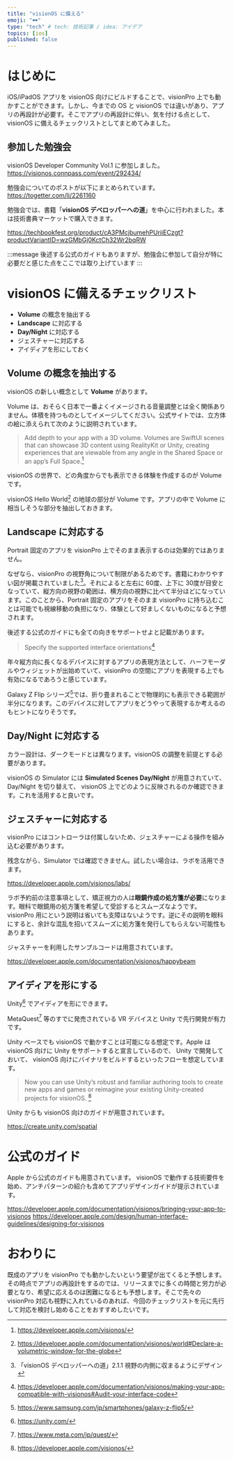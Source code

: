 ```yaml
---
title: "visionOS に備える"
emoji: "🕶️"
type: "tech" # tech: 技術記事 / idea: アイデア
topics: [ios]
published: false
---
```


# はじめに

iOS/iPadOS アプリを visionOS 向けにビルドすることで、visionPro 上でも動かすことができます。しかし、今までの OS と visionOS では違いがあり、アプリの再設計が必要す。そこでアプリの再設計に伴い、気を付ける点として、visionOS に備えるチェックリストとしてまとめてみました。

## 参加した勉強会
visionOS Developer Community Vol.1 に参加しました。
https://visionos.connpass.com/event/292434/

勉強会についてのポストが以下にまとめられています。
https://togetter.com/li/2261160

勉強会では、書籍「**visionOS デベロッパーへの道**」を中心に行われました。本は技術書典マーケットで購入できます。

https://techbookfest.org/product/cA3PMcjbumehPUriiECzgt?productVariantID=wzGMbGj0KctCh32Wr2bqRW

:::message
後述する公式のガイドもありますが、勉強会に参加して自分が特に必要だと感じた点をここでは取り上げています
:::

# visionOS に備えるチェックリスト
- **Volume** の概念を抽出する
- **Landscape** に対応する
- **Day/Night** に対応する
- ジェスチャーに対応する
- アイディアを形にしておく

## Volume の概念を抽出する

visionOS の新しい概念として **Volume** があります。

Volume は、おそらく日本で一番よくイメージされる音量調整とは全く関係ありません。体積を持つものとしてイメージしてください。公式サイトでは、立方体の絵に添えられて次のように説明されています。

> Add depth to your app with a 3D volume. Volumes are SwiftUI scenes that can showcase 3D content using RealityKit or Unity, creating experiences that are viewable from any angle in the Shared Space or an app’s Full Space.[^vision-os]

visionOS の世界で、どの角度からでも表示できる体験を作成するのが Volume です。

visionOS Hello World[^vision-os-hello-world] の地球の部分が Volume です。アプリの中で Volume に相当しそうな部分を抽出しておきます。

## Landscape に対応する

Portrait 固定のアプリを visionPro 上でそのまま表示するのは効果的ではありません。

なぜなら、visionPro の視野角について制限があるためです。書籍にわかりやすい図が掲載されていました[^2-1-1]。それによると左右に 60度、上下に 30度が目安となっていて、縦方向の視野の範囲は、横方向の視野に比べて半分ほどになっています。このことから、Portrait 固定のアプリをそのまま visionPro に持ち込むことは可能でも視線移動の負担になり、体験として好ましくないものになると予想されます。

後述する公式のガイドにも全ての向きをサポートせよと記載があります。

> Specify the supported interface orientations[^supported-interface-orientations]

年々縦方向に長くなるデバイスに対するアプリの表現方法として、ハーフモーダルやウィジェットが出始めていて、visionPro の空間にアプリを表現する上でも有効になるであろうと感じています。

Galaxy Z Flip シリーズ[^galaxy-z-flip]では、折り畳まれることで物理的にも表示できる範囲が半分になります。このデバイスに対してアプリをどうやって表現するか考えるのもヒントになりそうです。

## Day/Night に対応する

カラー設計は、ダークモードとは異なります。visionOS の調整を前提とする必要があります。

visionOS の Simulator には **Simulated Scenes Day/Night** が用意されていて、 Day/Night を切り替えて、 visionOS 上でどのように反映されるのか確認できます。これを活用すると良いです。

## ジェスチャーに対応する

visionPro にはコントローラは付属しないため、ジェスチャーによる操作を組み込む必要があります。

残念ながら、Simulator では確認できません。試したい場合は、ラボを活用できます。

https://developer.apple.com/visionos/labs/

ラボ予約前の注意事項として、矯正視力の人は**眼鏡作成の処方箋が必要**になります。眼科で眼鏡用の処方箋を希望して受診するとスムーズなようです。 visionPro 用にという説明は省いても支障はないようです。逆にその説明を眼科にすると、余計な混乱を招いてスムーズに処方箋を発行してもらえない可能性もあります。

ジャスチャーを利用したサンプルコードは用意されています。

https://developer.apple.com/documentation/visionos/happybeam

## アイディアを形にする

Unity[^unity] でアイディアを形にできます。

MetaQuest[^meta-quest] 等のすでに発売されている VR デバイスと Unity で先行開発が有力です。

Unity ベースでも visionOS で動かすことは可能になる想定です。Apple は visionOS 向けに Unity をサポートすると宣言しているので、 Unity で開発しておいて、 visionOS 向けにバイナリをビルドするといったフローを想定しています。

> Now you can use Unity’s robust and familiar authoring tools to create new apps and games or reimagine your existing Unity-created projects for visionOS. [^vision-os-unity]

Unity からも visionOS 向けのガイドが用意されています。

https://create.unity.com/spatial

# 公式のガイド
Apple から公式のガイドも用意されています。
visionOS で動作する技術要件を始め、アンチパターンの紹介も含めてアプリデザインガイドが提示されています。

https://developer.apple.com/documentation/visionos/bringing-your-app-to-visionos
https://developer.apple.com/design/human-interface-guidelines/designing-for-visionos

# おわりに

既成のアプリを visionPro でも動かしたいという要望が出てくると予想します。その時点でアプリの再設計をするのでは、リリースまでに多くの時間と労力が必要となり、希望に応えるのは困難になるとも予想します。そこで先々の visionPro 対応も視野に入れているのあれば、今回のチェックリストを元に先行して対応を検討し始めることをおすすめしたいです。

[^vision-os]: https://developer.apple.com/visionos/
[^vision-os-hello-world]: https://developer.apple.com/documentation/visionos/world#Declare-a-volumetric-window-for-the-globe
[^2-1-1]: 「visionOS デベロッパーへの道」2.1.1 視野の内側に収まるようにデザイン
[^supported-interface-orientations]: https://developer.apple.com/documentation/visionos/making-your-app-compatible-with-visionos#Audit-your-interface-code
[^galaxy-z-flip]: https://www.samsung.com/jp/smartphones/galaxy-z-flip5/
[^unity]: https://unity.com/
[^meta-quest]: https://www.meta.com/jp/quest/
[^vision-os-unity]: https://developer.apple.com/visionos/
[^unity-vision-os]: https://create.unity.com/spatial
